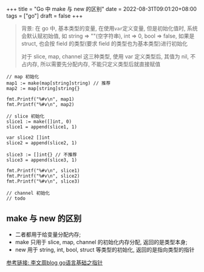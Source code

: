 +++
title = "Go 中 make 与 new 的区别"
date = 2022-08-31T09:01:20+08:00
tags = ["go"]
draft = false
+++

> 背景: 在 go 中, 基本类型的变量, 在使用`var`定义变量, 但是初始化值时, 系统会默认赋初始值, 如 string => ""(空字符串), int => 0, bool => false, 如果是 struct, 也会按 field 的类型(要求 field 的类型也为基本类型)进行初始化
> 
> 对于 slice, map, channel 这三种类型, 使用 var 定义类型后, 其值为 nil, 不占内存, 所以需要先分配内存, 不能只定义类型后就直接赋值

```
// map 初始化
map1 := make(map[string]string) // 推荐
map2 := map[string]string{}

fmt.Printf("%#v\n", map1)
fmt.Printf("%#v\n", map2)
```

```
// slice 初始化
slice1 := make([]int, 0)
slice1 = append(slice1, 1)

var slice2 []int
slice2 = append(slice2, 1)

slice3 := []int{} // 不推荐
slice3 = append(slice3, 1)

fmt.Printf("%#v\n", slice1)
fmt.Printf("%#v\n", slice2)
fmt.Printf("%#v\n", slice3)
```


```
// channel 初始化
// todo
```

## make 与 new 的区别
- 二者都用于给变量分配内存;
- make 只用于 slice, map, channel 的初始化内存分配, 返回的是类型本身;
- new 用于 string, int, bool, struct 等类型的初始化, 返回的是指向类型的指针

[参考链接: 李文周blog go语言基础之指针](https://www.liwenzhou.com/posts/Go/07_pointer/)